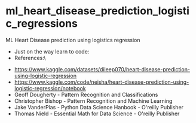 # ml_heart_disease_prediction_logistic_regressions
ML Heart Disease prediction using logistics regression
* Just on the way learn to code:
* References:\\
- https://www.kaggle.com/datasets/dileep070/heart-disease-prediction-using-logistic-regression
- https://www.kaggle.com/code/neisha/heart-disease-prediction-using-logistic-regression/notebook
- Geoff Dougherty - Pattern Recognition and Classifications
- Christopher Bishop - Pattern Recognition and Machine Learning
- Jake VanderPlas - Python Data Science Hanbook - O'reilly Publisher
- Thomas Nield - Essential Math for Data Science - O'reilly Publisher
